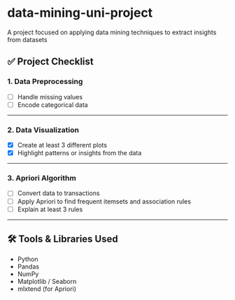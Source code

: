 # data-mining-uni-project
A project focused on applying data mining techniques to extract insights from datasets

## ✅ Project Checklist
### 1. Data Preprocessing
- [ ] Handle missing values  
- [ ] Encode categorical data  

---

### 2. Data Visualization
- [x] Create at least 3 different plots
- [x] Highlight patterns or insights from the data

---

### 3. Apriori Algorithm
- [ ] Convert data to transactions
- [ ] Apply Apriori to find frequent itemsets and association rules
- [ ] Explain at least 3 rules

---

## 🛠 Tools & Libraries Used
- Python  
- Pandas  
- NumPy  
- Matplotlib / Seaborn  
- mlxtend (for Apriori)
